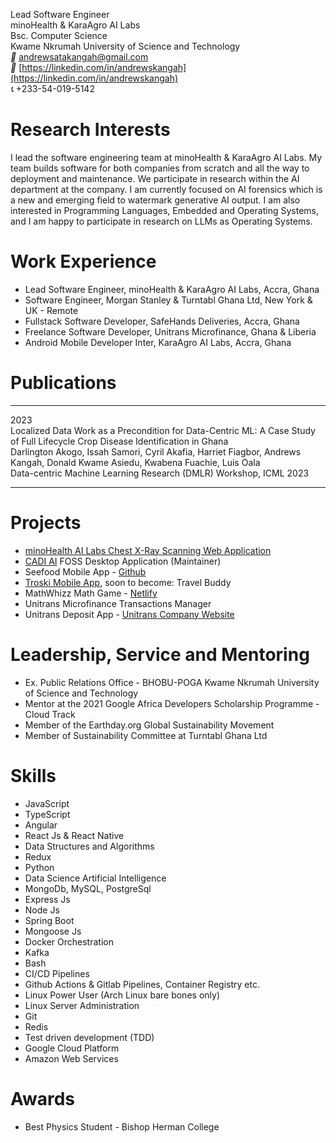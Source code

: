 Lead Software Engineer  
minoHealth & KaraAgro AI Labs  
Bsc. Computer Science  
Kwame Nkrumah University of Science and Technology  
*📨*  andrewsatakangah@gmail.com  
*🔗*  [https://linkedin.com/in/andrewskangah](https://linkedin.com/in/andrewskangah)  
*📞*  +233-54-019-5142  


# Research Interests
I lead the software engineering team at minoHealth & KaraAgro AI Labs. My team builds software for both companies from scratch and all the way to deployment and maintenance. We participate in research within the AI department at the company. I am currently focused on AI forensics which is a new and emerging field to watermark generative AI output. I am also interested in Programming Languages, Embedded and Operating Systems, and I am happy to participate in research on LLMs as Operating Systems.

# Work Experience
- Lead Software Engineer, minoHealth & KaraAgro AI Labs, Accra, Ghana
- Software Engineer, Morgan Stanley & Turntabl Ghana Ltd, New York & UK - Remote
- Fullstack Software Developer, SafeHands Deliveries, Accra, Ghana
- Freelance Software Developer, Unitrans Microfinance, Ghana & Liberia
- Android Mobile Developer Inter, KaraAgro AI Labs, Accra, Ghana

# Publications
***
2023  
Localized Data Work as a Precondition for Data-Centric ML: A Case Study of Full Lifecycle Crop Disease Identification in Ghana  
Darlington Akogo, Issah Samori, Cyril Akafia, Harriet Fiagbor, Andrews Kangah, Donald Kwame Asiedu, Kwabena Fuachie, Luis Oala  
Data-centric Machine Learning Research (DMLR) Workshop, ICML 2023
***

# Projects
- [minoHealth AI Labs Chest X-Ray Scanning Web Application](https://platform.minohealth.ai)
- [CADI AI](https://github.com/karaagro/cadi-ai) FOSS Desktop Application (Maintainer)
- Seefood Mobile App - [Github](https://github.com/atakangah/seefood)
- [Troski Mobile App](https://play.google.com/store/apps/details?id=com.ja.troski), soon to become: Travel Buddy
- MathWhizz Math Game - [Netlify](https://mathwhizz.netlify.app/)
- Unitrans Microfinance Transactions Manager
- Unitrans Deposit App - [Unitrans Company Website](https://unitranssusu.com/)

# Leadership, Service and Mentoring
- Ex. Public Relations Office - BHOBU-POGA Kwame Nkrumah University of Science and Technology
- Mentor at the 2021 Google Africa Developers Scholarship Programme - Cloud Track
- Member of the Earthday.org Global Sustainability Movement
- Member of Sustainability Committee at Turntabl Ghana Ltd

# Skills
- JavaScript
- TypeScript
- Angular
- React Js & React Native
- Data Structures and Algorithms
- Redux
- Python
- Data Science Artificial Intelligence
- MongoDb, MySQL, PostgreSql
- Express Js
- Node Js
- Spring Boot
- Mongoose Js
- Docker Orchestration
- Kafka
- Bash
- CI/CD Pipelines
- Github Actions & Gitlab Pipelines, Container Registry etc.
- Linux Power User (Arch Linux bare bones only)
- Linux Server Administration
- Git
- Redis
- Test driven development (TDD)
- Google Cloud Platform
- Amazon Web Services

# Awards
- Best Physics Student - Bishop Herman College
